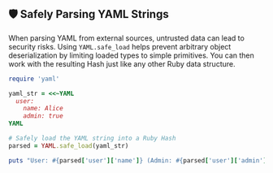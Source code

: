 ## 🛡️ Safely Parsing YAML Strings

When parsing YAML from external sources, untrusted data can lead to security risks. Using `YAML.safe_load` helps prevent arbitrary object deserialization by limiting loaded types to simple primitives. You can then work with the resulting Hash just like any other Ruby data structure.

```ruby
require 'yaml'

yaml_str = <<~YAML
  user:
    name: Alice
    admin: true
YAML

# Safely load the YAML string into a Ruby Hash
parsed = YAML.safe_load(yaml_str)

puts "User: #{parsed['user']['name']} (Admin: #{parsed['user']['admin']})"
```